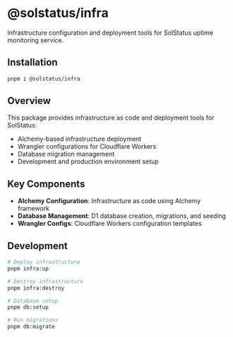 # @solstatus/infra

Infrastructure configuration and deployment tools for SolStatus uptime monitoring service.

## Installation

```bash
pnpm i @solstatus/infra
```

## Overview

This package provides infrastructure as code and deployment tools for SolStatus:

- Alchemy-based infrastructure deployment
- Wrangler configurations for Cloudflare Workers
- Database migration management
- Development and production environment setup

## Key Components

- **Alchemy Configuration**: Infrastructure as code using Alchemy framework
- **Database Management**: D1 database creation, migrations, and seeding
- **Wrangler Configs**: Cloudflare Workers configuration templates

## Development

```bash
# Deploy infrastructure
pnpm infra:up

# Destroy infrastructure
pnpm infra:destroy

# Database setup
pnpm db:setup

# Run migrations
pnpm db:migrate
```
